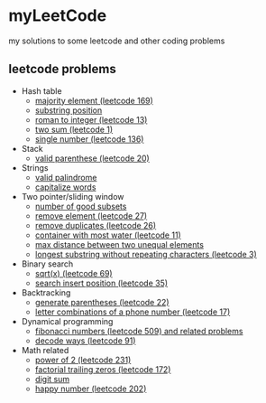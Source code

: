 # myLeetCode
my solutions to some leetcode and other coding problems

## leetcode problems
* Hash table
  * [majority element (leetcode 169)](/leetcode/majority_element.md)
  * [substring position](/leetcode/substring_position.md)
  * [roman to integer (leetcode 13)](/leetcode/roman_to_integer.md)
  * [two sum (leetcode 1)](/leetcode/two_sum.md)
  * [single number (leetcode 136)](/leetcode/single_number.md)
* Stack
  * [valid parenthese (leetcode 20)](/leetcode/valid_parenthese.md)
* Strings
  * [valid palindrome](/leetcode/valid_palindrome.md) 
  * [capitalize words](/leetcode/capitalize_words.ipynb)  
* Two pointer/sliding window
  * [number of good subsets](/leetcode/number_of_good_subsets.md)
  * [remove element (leetcode 27)](/leetcode/remove_element.md)
  * [remove duplicates (leetcode 26)](/leetcode/remove_duplicates.md)
  * [container with most water (leetcode 11)](/leetcode/container_with_most_water.md)
  * [max distance between two unequal elements](/leetcode/max_distance.md)
  * [longest substring without repeating characters (leetcode 3)](/leetcode/longest_substring.md)
* Binary search
  * [sqrt(x) (leetcode 69)](/leetcode/sqrt(x).md)
  * [search insert position (leetcode 35)](/leetcode/search_insert_position.md) 
* Backtracking 
  * [generate parentheses (leetcode 22)](/leetcode/generate_parentheses.md)
  * [letter combinations of a phone number (leetcode 17)]()
* Dynamical programming
  * [fibonacci numbers (leetcode 509) and related problems](/leetcode/fib.md)
  * [decode ways (leetcode 91)](/leetcode/decode_ways.md)
* Math related
  * [power of 2 (leetcode 231)](/leetcode/powerof2.py)
  * [factorial trailing zeros (leetcode 172)](/leetcode/trailing0.md)
  * [digit sum](/leetcode/digit_sum.md)
  * [happy number (leetcode 202)](/leetcode/happy_number.md)
 
